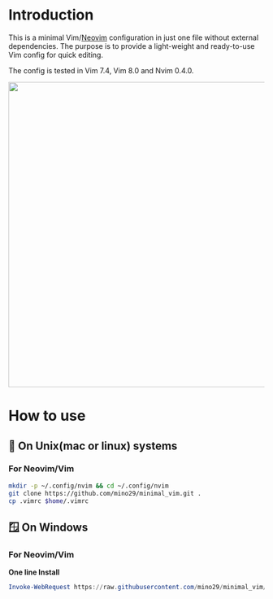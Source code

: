 # Introduction

This is a minimal Vim/[Neovim](https://github.com/neovim/neovim) configuration
in just one file without external dependencies. The purpose is to provide a
light-weight and ready-to-use Vim config for quick editing.

The config is tested in Vim 7.4, Vim 8.0 and Nvim 0.4.0.

<p align="center">
<img src="resources/vim_ui_look.jpg" width="600">
</p>


# How to use

## 🐧 On Unix(mac or linux) systems

### For Neovim/Vim

```bash
mkdir -p ~/.config/nvim && cd ~/.config/nvim
git clone https://github.com/mino29/minimal_vim.git .
cp .vimrc $home/.vimrc
```

## 🪟 On Windows

### For Neovim/Vim

**One line Install**
``` powershell
Invoke-WebRequest https://raw.githubusercontent.com/mino29/minimal_vim/master/utils/install.ps1 -UseBasicParsing | Invoke-Expression
```
